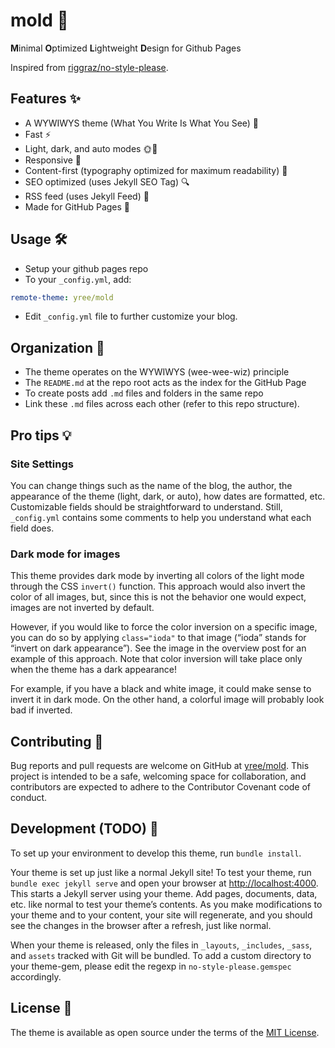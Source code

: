 # mold 🍄

**M**inimal **O**ptimized **L**ightweight **D**esign for Github Pages

Inspired from [riggraz/no-style-please](https://github.com/riggraz/no-style-please).

## Features ✨
- A WYWIWYS theme (What You Write Is What You See) 👀
- Fast ⚡️
- Light, dark, and auto modes 🌞🌚
- Responsive 📱
- Content-first (typography optimized for maximum readability) 📖
- SEO optimized (uses Jekyll SEO Tag) 🔍
- RSS feed (uses Jekyll Feed) 📰
- Made for GitHub Pages 🚀

## Usage 🛠
- Setup your github pages repo
- To your `_config.yml`, add:
```yaml
remote-theme: yree/mold
```
- Edit `_config.yml` file to further customize your blog.

## Organization 📂
- The theme operates on the WYWIWYS (wee-wee-wiz) principle
- The `README.md` at the repo root acts as the index for the GitHub Page
- To create posts add `.md` files and folders in the same repo
- Link these `.md` files across each other (refer to this repo structure).

## Pro tips 💡
### Site Settings
You can change things such as the name of the blog, the author, the appearance of the theme (light, dark, or auto), how dates are formatted, etc. Customizable fields should be straightforward to understand. Still, `_config.yml` contains some comments to help you understand what each field does.
### Dark mode for images
This theme provides dark mode by inverting all colors of the light mode through the CSS `invert()` function. This approach would also invert the color of all images, but, since this is not the behavior one would expect, images are not inverted by default.

However, if you would like to force the color inversion on a specific image, you can do so by applying `class="ioda"` to that image (“ioda” stands for “invert on dark appearance”). See the image in the overview post for an example of this approach. Note that color inversion will take place only when the theme has a dark appearance!

For example, if you have a black and white image, it could make sense to invert it in dark mode. On the other hand, a colorful image will probably look bad if inverted.

## Contributing 🤝
Bug reports and pull requests are welcome on GitHub at [yree/mold](https://github.com/yree/mold). This project is intended to be a safe, welcoming space for collaboration, and contributors are expected to adhere to the Contributor Covenant code of conduct.

## Development (TODO) 🚧
To set up your environment to develop this theme, run `bundle install`.

Your theme is set up just like a normal Jekyll site! To test your theme, run `bundle exec jekyll serve` and open your browser at [http://localhost:4000](http://localhost:4000). This starts a Jekyll server using your theme. Add pages, documents, data, etc. like normal to test your theme’s contents. As you make modifications to your theme and to your content, your site will regenerate, and you should see the changes in the browser after a refresh, just like normal.

When your theme is released, only the files in `_layouts`, `_includes`, `_sass`, and `assets` tracked with Git will be bundled. To add a custom directory to your theme-gem, please edit the regexp in `no-style-please.gemspec` accordingly.

## License 📃
The theme is available as open source under the terms of the [MIT License](LICENSE).
